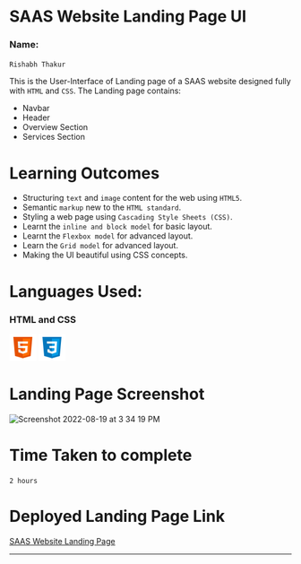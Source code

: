 # SAAS Website Landing Page UI

### Name:

`Rishabh Thakur`

This is the User-Interface of Landing page of a SAAS website designed fully with `HTML` and `CSS`. The Landing page contains:

- Navbar
- Header
- Overview Section
- Services Section

# Learning Outcomes

- Structuring `text` and `image` content for the web using `HTML5`.
- Semantic `markup` new to the `HTML standard`.
- Styling a web page using `Cascading Style Sheets (CSS)`.
- Learnt the `inline and block model` for basic layout.
- Learnt the `Flexbox model` for advanced layout.
- Learn the `Grid model` for advanced layout.
- Making the UI beautiful using CSS concepts.

# Languages Used:

### HTML and CSS

![HTML](./readme-icons/html.png)
![CSS](./readme-icons/css.png)

# Landing Page Screenshot

<img width="1440" alt="Screenshot 2022-08-19 at 3 34 19 PM" src="https://user-images.githubusercontent.com/74073486/185595839-3545566f-513c-4b79-96b7-c934264e36d5.png">


# Time Taken to complete

`2 hours`

# Deployed Landing Page Link

[SAAS Website Landing Page](https://saas-landing-page-xi.vercel.app)

---
